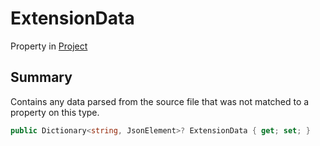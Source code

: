 # ExtensionData

Property in [Project](yarn.compiler.project.md)

## Summary

Contains any data parsed from the source file that was not matched to a property on this type.

```csharp
public Dictionary<string, JsonElement>? ExtensionData { get; set; }
```
